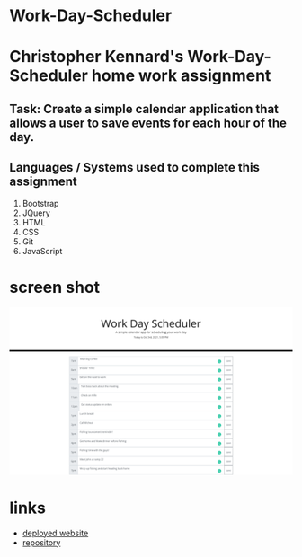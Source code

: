 # Work-Day-Scheduler

# Christopher Kennard's Work-Day-Scheduler home work assignment

## Task: Create a simple calendar application that allows a user to save events for each hour of the day.

## Languages / Systems used to complete this assignment

1. Bootstrap
2. JQuery
3. HTML
4. CSS
5. Git
6. JavaScript

# screen shot

![Work_day_scheduler](assets/image.png)

# links

- [deployed website](https://chris79kennard.github.io/Work-Day-Scheduler/)
- [repository](https://github.com/chris79kennard/Work-Day-Scheduler)
